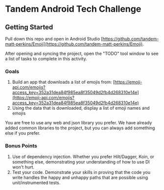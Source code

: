 # Tandem Android Tech Challenge

## Getting Started

Pull down this repo and open in Android
Studio [https://github.com/tandem-matt-perkins/Emoji](https://github.com/tandem-matt-perkins/Emoji).

After opening and syncing the project, open the "TODO" tool window to see a list of tasks to
complete in this activity.

### Goals
1. Build an app that downloads a list of emojis from: [https://emoji-api.com/emojis?access_key=352a31dea84f985ea8f35049d2fb4d268310e14e](https://emoji-api.com/emojis?access_key=352a31dea84f985ea8f35049d2fb4d268310e14e)
2. Using the data that is downloaded, display a list of emoji names and emojis

You are free to use any web and json library you prefer.  We have already added common libraries to the project, but you can always add something else if you prefer.
   
### Bonus Points

1. Use of dependency injection. Whether you prefer Hilt/Dagger, Koin, or something else,
   demonstrating your understanding of how to use DI won't hurt.
2. Test your code. Demonstrate your skills in proving that the code you write handles the happy and
   unhappy paths that are possible using unit/instrumented tests.
